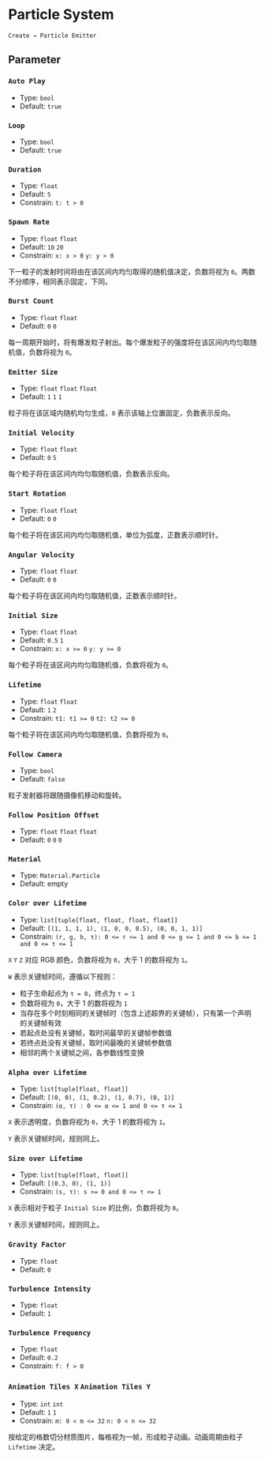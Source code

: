 # Particle System

`Create → Particle Emitter`

## Parameter

### `Auto Play`

- Type: `bool`
- Default: `true`

### `Loop`

- Type: `bool`
- Default: `true`

### `Duration`

- Type: `float`
- Default: `5`
- Constrain: `t: t > 0`

### `Spawn Rate`

- Type: `float` `float`
- Default: `10` `20`
- Constrain: `x: x > 0` `y: y > 0`

下一粒子的发射时间将由在该区间内均匀取得的随机值决定，负数将视为 `0`。两数不分顺序，相同表示固定，下同。

### `Burst Count`

- Type: `float` `float`
- Default: `0` `0`

每一周期开始时，将有爆发粒子射出。每个爆发粒子的强度将在该区间内均匀取随机值，负数将视为 `0`。

### `Emitter Size`

- Type: `float` `float` `float`
- Default: `1` `1` `1`

粒子将在该区域内随机均匀生成，`0` 表示该轴上位置固定，负数表示反向。

### `Initial Velocity`

- Type: `float` `float`
- Default: `0` `5`

每个粒子将在该区间内均匀取随机值，负数表示反向。

### `Start Rotation`

- Type: `float` `float`
- Default: `0` `0`

每个粒子将在该区间内均匀取随机值，单位为弧度，正数表示顺时针。

### `Angular Velocity`

- Type: `float` `float`
- Default: `0` `0`

每个粒子将在该区间内均匀取随机值，正数表示顺时针。

### `Initial Size`

- Type: `float` `float`
- Default: `0.5` `1`
- Constrain: `x: x >= 0` `y: y >= 0`

每个粒子将在该区间内均匀取随机值，负数将视为 `0`。

### `Lifetime`

- Type: `float` `float`
- Default: `1` `2`
- Constrain: `t1: t1 >= 0` `t2: t2 >= 0`

每个粒子将在该区间内均匀取随机值，负数将视为 `0`。

### `Follow Camera`

- Type: `bool`
- Default: `false`

粒子发射器将跟随摄像机移动和旋转。

### `Follow Position Offset` <badge text="Follow Camera = true"/>

- Type: `float` `float` `float`
- Default: `0` `0` `0`

### `Material`

- Type: `Material.Particle`
- Default: empty

### `Color over Lifetime`

- Type: `list[tuple[float, float, float, float]]`
- Default: `[(1, 1, 1, 1), (1, 0, 0, 0.5), (0, 0, 1, 1)]`
- Constrain: `(r, g, b, τ): 0 <= r <= 1 and 0 <= g <= 1 and 0 <= b <= 1 and 0 <= τ <= 1`

`X` `Y` `Z` 对应 RGB 颜色，负数将视为 `0`，大于 1 的数将视为 `1`。

`W` 表示关键帧时间，遵循以下规则：

- 粒子生命起点为 `τ = 0`，终点为 `τ = 1`
- 负数将视为 `0`，大于 1 的数将视为 `1`
- 当存在多个时刻相同的关键帧时（包含上述超界的关键帧），只有第一个声明的关键帧有效
- 若起点处没有关键帧，取时间最早的关键帧参数值
- 若终点处没有关键帧，取时间最晚的关键帧参数值
- 相邻的两个关键帧之间，各参数线性变换

### `Alpha over Lifetime`

- Type: `list[tuple[float, float]]`
- Default: `[(0, 0), (1, 0.2), (1, 0.7), (0, 1)]`
- Constrain: `(α, τ) : 0 <= α <= 1 and 0 <= τ <= 1`

`X` 表示透明度，负数将视为 `0`，大于 1 的数将视为 `1`。

`Y` 表示关键帧时间，规则同上。

### `Size over Lifetime`

- Type: `list[tuple[float, float]]`
- Default: `[(0.3, 0), (1, 1)]`
- Constrain: `(s, τ): s >= 0 and 0 <= τ <= 1`

`X` 表示相对于粒子 `Initial Size` 的比例，负数将视为 `0`。

`Y` 表示关键帧时间，规则同上。

### `Gravity Factor`

- Type: `float`
- Default: `0`

### `Turbulence Intensity`

- Type: `float`
- Default: `1`

### `Turbulence Frequency`

- Type: `float`
- Default: `0.2`
- Constrain: `f: f > 0`

### `Animation Tiles X` `Animation Tiles Y`

- Type: `int` `int`
- Default: `1` `1`
- Constrain: `m: 0 < m <= 32` `n: 0 < n <= 32`

按给定的格数切分材质图片，每格视为一帧，形成粒子动画。动画周期由粒子 `Lifetime` 决定。
